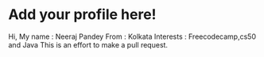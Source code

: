 # Add your profile here!

Hi,
My name :  Neeraj Pandey
From : Kolkata
Interests : Freecodecamp,cs50 and Java
This is an effort to make a pull request.
